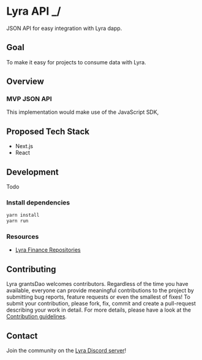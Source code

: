 # Lyra API _/
JSON API for easy integration with Lyra dapp.

## Goal 
To make it easy for projects to consume data with Lyra.

## Overview
### MVP JSON API
This implementation would make use of the JavaScript SDK,

## Proposed Tech Stack
- Next.js
- React

## Development
Todo

### Install dependencies

```bash
yarn install
yarn run
```

### Resources
- [Lyra Finance Repositories](https://github.com/lyra-finance)

## Contributing

Lyra grantsDao welcomes contributors. Regardless of the time you have available, everyone can provide meaningful contributions to the project by submitting bug reports, feature requests or even the smallest of fixes! To submit your contribution, please fork, fix, commit and create a pull-request describing your work in detail. For more details, please have a look at the [Contribution guidelines](https://github.com/Lyra-Grants/docs/blob/main/CONTRIBUTING.md).

## Contact

Join the community on the [Lyra Discord server](https://https://discord.gg/lyra)!
